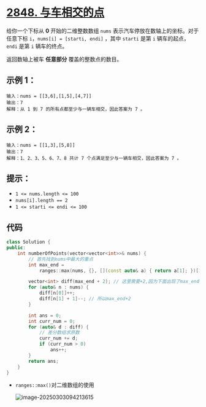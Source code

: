 # [2848. 与车相交的点](https://leetcode.cn/problems/points-that-intersect-with-cars/)

给你一个下标从 **0** 开始的二维整数数组 `nums` 表示汽车停放在数轴上的坐标。对于任意下标 `i`，`nums[i] = [starti, endi]` ，其中 `starti` 是第 `i` 辆车的起点，`endi` 是第 `i` 辆车的终点。

返回数轴上被车 **任意部分** 覆盖的整数点的数目。

## **示例 1：**

```
输入：nums = [[3,6],[1,5],[4,7]]
输出：7
解释：从 1 到 7 的所有点都至少与一辆车相交，因此答案为 7 。
```

## **示例 2：**

```
输入：nums = [[1,3],[5,8]]
输出：7
解释：1、2、3、5、6、7、8 共计 7 个点满足至少与一辆车相交，因此答案为 7 。
```

## **提示：**

- `1 <= nums.length <= 100`
- `nums[i].length == 2`
- `1 <= starti <= endi <= 100`

## 代码

```cpp
class Solution {
public:
    int numberOfPoints(vector<vector<int>>& nums) {
        // 首先找到nums中最大的重点
        int max_end =
            ranges::max(nums, {}, [](const auto& a) { return a[1]; })[1];

        vector<int> diff(max_end + 2); // 这里需要+2,因为下面出现了max_end+1
        for (auto& n : nums) {
            diff[n[0]]++;
            diff[n[1] + 1]--; // 所以max_end+2
        }

        int ans = 0;
        int curr_num = 0;
        for (auto& d : diff) {
            // 差分数组求原数
            curr_num += d;
            if (curr_num > 0)
                ans++;
        }
        return ans;
    }
}
```

- `ranges::max()`对二维数组的使用

  ![image-20250303094213615](https://gitee.com/chen-houchao/images/raw/master/img/20250303094213787.png)
